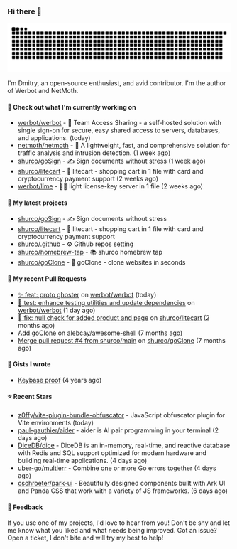 ### Hi there 👋

![](https://github.com/shurco/shurco/raw/output/github-contribution-grid-snake.svg)

I'm Dmitry, an open-source enthusiast, and avid contributor. I'm the author of Werbot and NetMoth. 

#### 👷 Check out what I'm currently working on

- [werbot/werbot](https://github.com/werbot/werbot) - 🔑 Team Access Sharing - a self-hosted solution with single sign-on for secure, easy shared access to servers, databases, and applications. (today)
- [netmoth/netmoth](https://github.com/netmoth/netmoth) - 🚀 A lightweight, fast, and comprehensive solution for traffic analysis and intrusion detection. (1 week ago)
- [shurco/goSign](https://github.com/shurco/goSign) - ✍️ Sign documents without stress (1 week ago)
- [shurco/litecart](https://github.com/shurco/litecart) - 🛒 litecart - shopping cart in 1 file with card and cryptocurrency payment support (2 weeks ago)
- [werbot/lime](https://github.com/werbot/lime) - 🍋‍🟩 light license-key server in 1 file (2 weeks ago)

#### 🌱 My latest projects

- [shurco/goSign](https://github.com/shurco/goSign) - ✍️ Sign documents without stress
- [shurco/litecart](https://github.com/shurco/litecart) - 🛒 litecart - shopping cart in 1 file with card and cryptocurrency payment support
- [shurco/.github](https://github.com/shurco/.github) - ⚙️ Github repos setting
- [shurco/homebrew-tap](https://github.com/shurco/homebrew-tap) - 📚 shurco homebrew tap
- [shurco/goClone](https://github.com/shurco/goClone) - 🌱 goClone - clone websites in seconds

#### 🔨 My recent Pull Requests

- [✨ feat: proto ghoster](https://github.com/werbot/werbot/pull/287) on [werbot/werbot](https://github.com/werbot/werbot) (today)
- [🧪 test: enhance testing utilities and update dependencies](https://github.com/werbot/werbot/pull/284) on [werbot/werbot](https://github.com/werbot/werbot) (1 day ago)
- [🐞 fix: null check for added product and page](https://github.com/shurco/litecart/pull/151) on [shurco/litecart](https://github.com/shurco/litecart) (2 months ago)
- [Add goClone](https://github.com/alebcay/awesome-shell/pull/513) on [alebcay/awesome-shell](https://github.com/alebcay/awesome-shell) (7 months ago)
- [Merge pull request #4 from shurco/main](https://github.com/shurco/goClone/pull/5) on [shurco/goClone](https://github.com/shurco/goClone) (7 months ago)

#### 📓 Gists I wrote

- [Keybase proof](https://gist.github.com/959752bb9b046d792e71ca185f48d641) (4 years ago)

#### ⭐ Recent Stars

- [z0ffy/vite-plugin-bundle-obfuscator](https://github.com/z0ffy/vite-plugin-bundle-obfuscator) - JavaScript obfuscator plugin for Vite environments (today)
- [paul-gauthier/aider](https://github.com/paul-gauthier/aider) - aider is AI pair programming in your terminal (2 days ago)
- [DiceDB/dice](https://github.com/DiceDB/dice) - DiceDB is an in-memory, real-time, and reactive database with Redis and SQL support optimized for modern hardware and building real-time applications. (4 days ago)
- [uber-go/multierr](https://github.com/uber-go/multierr) - Combine one or more Go errors together (4 days ago)
- [cschroeter/park-ui](https://github.com/cschroeter/park-ui) - Beautifully designed components built with Ark UI and Panda CSS that work with a variety of JS frameworks. (6 days ago)

#### 💬 Feedback

If you use one of my projects, I'd love to hear from you! Don't be shy and let me know what you liked
and what needs being improved. Got an issue? Open a ticket, I don't bite and will try my best to help!
